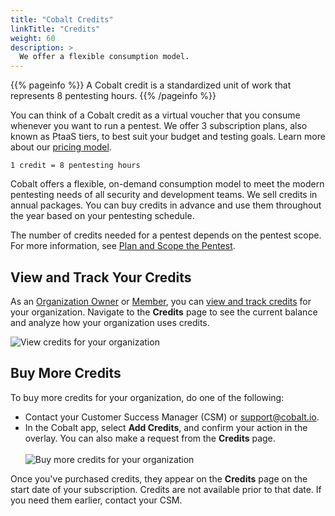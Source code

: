 ```yaml
---
title: "Cobalt Credits"
linkTitle: "Credits"
weight: 60
description: >
  We offer a flexible consumption model.
---
```


{{% pageinfo %}}
A Cobalt credit is a standardized unit of work that represents 8 pentesting hours.
{{% /pageinfo %}}

You can think of a Cobalt credit as a virtual voucher that you consume whenever you want to run a pentest. We offer 3 subscription plans, also known as PtaaS tiers, to best suit your budget and testing goals. Learn more about our [pricing model](https://www.cobalt.io/pentest-pricing).

```
1 credit = 8 pentesting hours
```

Cobalt offers a flexible, on-demand consumption model to meet the modern pentesting needs of all security and development teams. We sell credits in annual packages. You can buy credits in advance and use them throughout the year based on your pentesting schedule.

The number of credits needed for a pentest depends on the pentest scope. For more information, see [Plan and Scope the Pentest](/getting-started/planning/).

## View and Track Your Credits

As an [Organization Owner](/getting-started/glossary/#organization-owner) or [Member](/getting-started/glossary/#organization-member), you can [view and track credits](/platform-deep-dive/credits/track-credits/) for your organization. Navigate to the **Credits** page to see the current balance and analyze how your organization uses credits.

![View credits for your organization](/deepdive/CreditsPage.png "View credits for your organization")

## Buy More Credits

To buy more credits for your organization, do one of the following:

- Contact your Customer Success Manager (CSM) or support@cobalt.io.
- In the Cobalt app, select **Add Credits**, and confirm your action in the overlay. You can also make a request from the **Credits** page.<br><br>
   ![Buy more credits for your organization](/deepdive/AddCredits.png "Buy more credits for your organization")

Once you've purchased credits, they appear on the **Credits** page on the start date of your subscription. Credits are not available prior to that date. If you need them earlier, contact your CSM.
